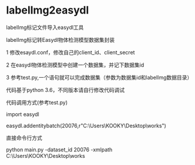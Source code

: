 # labelImg2easydl
labelImg标记文件导入easydl工具

labelImg标记转Easydl物体检测模型数据集封装

1 修改esaydl.conf，修改自己的client_id、client_secret

2 在easydl物体检测模型中创建一个数据集，并记下数据集id

3 参考test.py,一个语句就可以完成数据集（参数为数据集id和labelImg数据目录）

代码基于python 3.6，不同版本请自行修改代码调试


代码调用方式(参考test.py)

import easydl

easydl.addentitybatch(20076,r"C:\\Users\\KOOKY\\Desktop\\works")

直接命令行方式

python main.py -dataset_id 20076 -xmlpath C:\\Users\\KOOKY\\Desktop\\works
